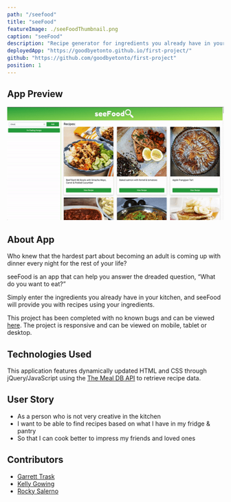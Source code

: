 ```yaml
---
path: "/seefood"
title: "seeFood"
featureImage: ./seeFoodThumbnail.png
caption: "seeFood"
description: "Recipe generator for ingredients you already have in your kitchen"
deployedApp: "https://goodbyetonto.github.io/first-project/"
github: "https://github.com/goodbyetonto/first-project"
position: 1
---
```

## App Preview 

<img src="./seeFood.gif" class="gif"/>

## About App

Who knew that the hardest part about becoming an adult is coming up with dinner every night for the rest of your life?

seeFood is an app that can help you answer the dreaded question, “What do you want to eat?”

Simply enter the ingredients you already have in your kitchen, and seeFood will provide you with recipes using your ingredients.

This project has been completed with no known bugs and can be viewed <a href="https://goodbyetonto.github.io/first-project/" target="_blank" rel="noreferrer">here</a>. The project is responsive and can be viewed on mobile, tablet or desktop.



## Technologies Used 

This application features dynamically updated HTML and CSS through jQuery/JavaScript using the <a href="https://www.themealdb.com/" target="_blank" rel="noreferrer">The Meal DB API</a> to retrieve recipe data.



## User Story

- As a person who is not very creative in the kitchen
- I want to be able to find recipes based on what I have in my fridge & pantry
- So that I can cook better to impress my friends and loved ones

## Contributors

- <a href="https://goodbyetonto.github.io/Portfolio" target="_blank" rel="noreferrer">Garrett Trask</a>
- <a href="https://kelly70ve.github.io/" target="_blank" rel="noreferrer">Kelly Gowing</a>
- <a href="https://rrsalerno21.github.io/" target="_blank" rel="noreferrer">Rocky Salerno</a>

